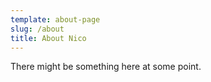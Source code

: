 ```yaml
---
template: about-page
slug: /about
title: About Nico
---
```

There might be something here at some point.